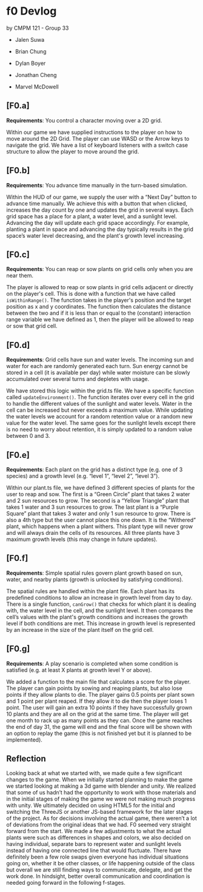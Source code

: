 ﻿# f0 Devlog

  

by CMPM 121 - Group 33

- Jalen Suwa

- Brian Chung

- Dylan Boyer

- Jonathan Cheng

- Marvel McDowell

  

## [F0.a]

  

**Requirements**: You control a character moving over a 2D grid.

  

Within our game we have supplied instructions to the player on how to move around the 2D Grid. The player can use WASD or the Arrow keys to navigate the grid. We have a list of keyboard listeners with a switch case structure to allow the player to move around the grid.

  

## [F0.b]

  

**Requirements**: You advance time manually in the turn-based simulation.

  

Within the HUD of our game, we supply the user with a “Next Day” button to advance time manually. We achieve this with a button that when clicked, increases the day count by one and updates the grid in several ways. Each grid space has a place for a plant, a water level, and a sunlight level. Advancing the day will update each grid space accordingly. For example, planting a plant in space and advancing the day typically results in the grid space’s water level decreasing, and the plant's growth level increasing.

  

## [F0.c]

  

**Requirements**: You can reap or sow plants on grid cells only when you are near them.

  

The player is allowed to reap or sow plants in grid cells adjacent or directly on the player's cell. This is done with a function that we have called `isWithinRange()`. The function takes in the player's position and the target position as x and y coordinates. The function then calculates the distance between the two and if it is less than or equal to the (constant) interaction range variable we have defined as 1, then the player will be allowed to reap or sow that grid cell.

  

## [F0.d]

  

**Requirements**: Grid cells have sun and water levels. The incoming sun and water for each are randomly generated each turn. Sun energy cannot be stored in a cell (it is available per day) while water moisture can be slowly accumulated over several turns and depletes with usage.

  

We have stored this logic within the grid.ts file. We have a specific function called `updateEnvironment()`. The function iterates over every cell in the grid to handle the different values of the sunlight and water levels. Water in the cell can be increased but never exceeds a maximum value. While updating the water levels we account for a random retention value or a random new value for the water level. The same goes for the sunlight levels except there is no need to worry about retention, it is simply updated to a random value between 0 and 3.

  

## [F0.e]

  

**Requirements**: Each plant on the grid has a distinct type (e.g. one of 3 species) and a growth level (e.g. “level 1”, “level 2”, “level 3”).

  

Within our plant.ts file, we have defined 3 different species of plants for the user to reap and sow. The first is a “Green Circle” plant that takes 2 water and 2 sun resources to grow. The second is a “Yellow Triangle” plant that takes 1 water and 3 sun resources to grow. The last plant is a “Purple Square” plant that takes 3 water and only 1 sun resource to grow. There is also a 4th type but the user cannot place this one down. It is the “Withered” plant, which happens when a plant withers. This plant type will never grow and will always drain the cells of its resources. All three plants have 3 maximum growth levels (this may change in future updates).

  

## [F0.f]

  

**Requirements**: Simple spatial rules govern plant growth based on sun, water, and nearby plants (growth is unlocked by satisfying conditions).

  

The spatial rules are handled within the plant file. Each plant has its predefined conditions to allow an increase in growth level from day to day. There is a single function, `canGrow()` that checks for which plant it is dealing with, the water level in the cell, and the sunlight level. It then compares the cell’s values with the plant's growth conditions and increases the growth level if both conditions are met. This increase in growth level is represented by an increase in the size of the plant itself on the grid cell.

  

## [F0.g]

  

**Requirements**: A play scenario is completed when some condition is satisfied (e.g. at least X plants at growth level Y or above).

  

We added a function to the main file that calculates a score for the player. The player can gain points by sowing and reaping plants, but also lose points if they allow plants to die. The player gains 0.5 points per plant sown and 1 point per plant reaped. If they allow it to die then the player loses 1 point. The user will gain an extra 10 points if they have successfully grown 10 plants and they are all on the grid at the same time. The player will get one month to rack up as many points as they can. Once the game reaches the end of day 31, the game will end and the final score will be shown with an option to replay the game (this is not finished yet but it is planned to be implemented).

  

## Reflection

  

Looking back at what we started with, we made quite a few significant changes to the game. When we initially started planning to make the game we started looking at making a 3d game with blender and unity. We realized that some of us hadn’t had the opportunity to work with those materials and in the initial stages of making the game we were not making much progress with unity. We ultimately decided on using HTML5 for the initial and switching the ThreeJS or another JS-based framework for the later stages of the project. As for decisions involving the actual game, there weren’t a lot of deviations from the original ideas that we had. F0 seemed very straight forward from the start. We made a few adjustments to what the actual plants were such as differences in shapes and colors, we also decided on having individual, separate bars to represent water and sunlight levels instead of having one connected line that would fluctuate. There have definitely been a few role swaps given everyone has individual situations going on, whether it be other classes, or life happening outside of the class but overall we are still finding ways to communicate, delegate, and get the work done. In hindsight, better overall communication and coordination is needed going forward in the following f-stages.
